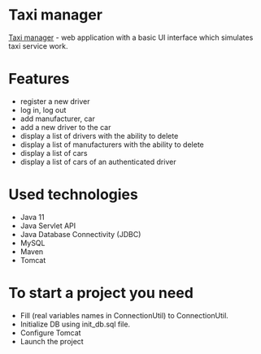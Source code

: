 # Taxi manager 
<a href="https://taxi-app-1.herokuapp.com/index">Taxi manager</a> - web application with a basic UI interface which simulates taxi service work.
# Features
- register a new driver
- log in, log out
- add manufacturer, car
- add a new driver to the car
- display a list of drivers with the ability to delete
- display a list of manufacturers with the ability to delete
- display a list of cars
- display a list of cars of an authenticated driver
# Used technologies
- Java 11
- Java Servlet API
- Java Database Connectivity (JDBC)
- MySQL
- Maven
- Tomcat
# To start a project you need
- Fill (real variables names in ConnectionUtil) to ConnectionUtil.
- Initialize DB using init_db.sql file.
- Configure Tomcat
- Launch the project

